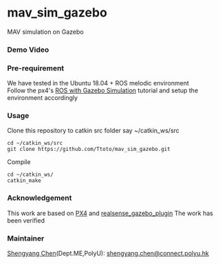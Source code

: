 # mav_sim_gazebo
MAV simulation on Gazebo

### Demo Video

### Pre-requirement
We have tested in the Ubuntu 18.04 + ROS melodic environment <br />
Follow the px4's [ROS with Gazebo Simulation](https://dev.px4.io/v1.9.0/en/simulation/ros_interface.html) tutorial and setup the environment accordingly<br />
### Usage
Clone this repository to catkin src folder say ~/catkin_ws/src
````
cd ~/catkin_ws/src
git clone https://github.com/Ttoto/mav_sim_gazebo.git
````
Compile
````
cd ~/catkin_ws/
catkin_make
````



### Acknowledgement
This work are based on [PX4](https://github.com/PX4/Firmware) and [realsense_gazebo_plugin](https://github.com/pal-robotics/realsense_gazebo_plugin)
The work has been verified

### Maintainer
[Shengyang Chen](https://www.polyu.edu.hk/researchgrp/cywen/index.php/en/people/researchstudent.html)(Dept.ME,PolyU): shengyang.chen@connect.polyu.hk <br />
